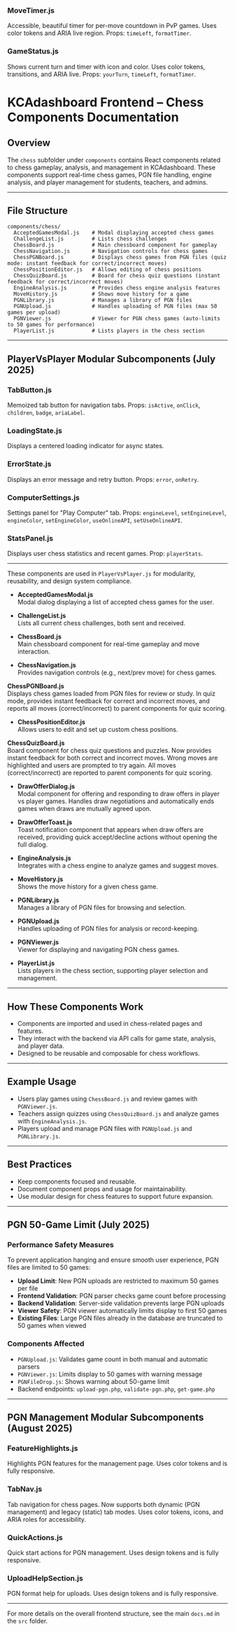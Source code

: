 ### MoveTimer.js
Accessible, beautiful timer for per-move countdown in PvP games. Uses color tokens and ARIA live region. Props: `timeLeft`, `formatTimer`.

### GameStatus.js
Shows current turn and timer with icon and color. Uses color tokens, transitions, and ARIA live. Props: `yourTurn`, `timeLeft`, `formatTimer`.
# KCAdashboard Frontend – Chess Components Documentation

## Overview

The `chess` subfolder under `components` contains React components related to chess gameplay, analysis, and management in KCAdashboard. These components support real-time chess games, PGN file handling, engine analysis, and player management for students, teachers, and admins.

---

## File Structure

```
components/chess/
  AcceptedGamesModal.js    # Modal displaying accepted chess games
  ChallengeList.js         # Lists chess challenges
  ChessBoard.js            # Main chessboard component for gameplay
  ChessNavigation.js       # Navigation controls for chess games
  ChessPGNBoard.js         # Displays chess games from PGN files (quiz mode: instant feedback for correct/incorrect moves)
  ChessPositionEditor.js   # Allows editing of chess positions
  ChessQuizBoard.js        # Board for chess quiz questions (instant feedback for correct/incorrect moves)
  EngineAnalysis.js        # Provides chess engine analysis features
  MoveHistory.js           # Shows move history for a game
  PGNLibrary.js            # Manages a library of PGN files
  PGNUpload.js             # Handles uploading of PGN files (max 50 games per upload)
  PGNViewer.js             # Viewer for PGN chess games (auto-limits to 50 games for performance)
  PlayerList.js            # Lists players in the chess section
```

---


## PlayerVsPlayer Modular Subcomponents (July 2025)

### TabButton.js
Memoized tab button for navigation tabs. Props: `isActive`, `onClick`, `children`, `badge`, `ariaLabel`.

### LoadingState.js
Displays a centered loading indicator for async states.

### ErrorState.js
Displays an error message and retry button. Props: `error`, `onRetry`.

### ComputerSettings.js
Settings panel for "Play Computer" tab. Props: `engineLevel`, `setEngineLevel`, `engineColor`, `setEngineColor`, `useOnlineAPI`, `setUseOnlineAPI`.

### StatsPanel.js
Displays user chess statistics and recent games. Prop: `playerStats`.

---
These components are used in `PlayerVsPlayer.js` for modularity, reusability, and design system compliance.

- **AcceptedGamesModal.js**  
  Modal dialog displaying a list of accepted chess games for the user.

- **ChallengeList.js**  
  Lists all current chess challenges, both sent and received.

- **ChessBoard.js**  
  Main chessboard component for real-time gameplay and move interaction.

- **ChessNavigation.js**  
  Provides navigation controls (e.g., next/prev move) for chess games.

**ChessPGNBoard.js**  
  Displays chess games loaded from PGN files for review or study. In quiz mode, provides instant feedback for correct and incorrect moves, and reports all moves (correct/incorrect) to parent components for quiz scoring.

- **ChessPositionEditor.js**  
  Allows users to edit and set up custom chess positions.

**ChessQuizBoard.js**  
  Board component for chess quiz questions and puzzles. Now provides instant feedback for both correct and incorrect moves. Wrong moves are highlighted and users are prompted to try again. All moves (correct/incorrect) are reported to parent components for quiz scoring.

- **DrawOfferDialog.js**  
  Modal component for offering and responding to draw offers in player vs player games. Handles draw negotiations and automatically ends games when draws are mutually agreed upon.

- **DrawOfferToast.js**  
  Toast notification component that appears when draw offers are received, providing quick accept/decline actions without opening the full dialog.

- **EngineAnalysis.js**  
  Integrates with a chess engine to analyze games and suggest moves.

- **MoveHistory.js**  
  Shows the move history for a given chess game.

- **PGNLibrary.js**  
  Manages a library of PGN files for browsing and selection.

- **PGNUpload.js**  
  Handles uploading of PGN files for analysis or record-keeping.

- **PGNViewer.js**  
  Viewer for displaying and navigating PGN chess games.

- **PlayerList.js**  
  Lists players in the chess section, supporting player selection and management.

---

## How These Components Work

- Components are imported and used in chess-related pages and features.
- They interact with the backend via API calls for game state, analysis, and player data.
- Designed to be reusable and composable for chess workflows.

---

## Example Usage

- Users play games using `ChessBoard.js` and review games with `PGNViewer.js`.
- Teachers assign quizzes using `ChessQuizBoard.js` and analyze games with `EngineAnalysis.js`.
- Players upload and manage PGN files with `PGNUpload.js` and `PGNLibrary.js`.

---

## Best Practices

- Keep components focused and reusable.
- Document component props and usage for maintainability.
- Use modular design for chess features to support future expansion.

---

## PGN 50-Game Limit (July 2025)

### Performance Safety Measures
To prevent application hanging and ensure smooth user experience, PGN files are limited to 50 games:

- **Upload Limit**: New PGN uploads are restricted to maximum 50 games per file
- **Frontend Validation**: PGN parser checks game count before processing
- **Backend Validation**: Server-side validation prevents large PGN uploads
- **Viewer Safety**: PGN viewer automatically limits display to first 50 games
- **Existing Files**: Large PGN files already in the database are truncated to 50 games when viewed

### Components Affected
- `PGNUpload.js`: Validates game count in both manual and automatic parsers
- `PGNViewer.js`: Limits display to 50 games with warning message
- `PGNFileDrop.js`: Shows warning about 50-game limit
- Backend endpoints: `upload-pgn.php`, `validate-pgn.php`, `get-game.php`

---

## PGN Management Modular Subcomponents (August 2025)

### FeatureHighlights.js
Highlights PGN features for the management page. Uses color tokens and is fully responsive.

### TabNav.js
Tab navigation for chess pages. Now supports both dynamic (PGN management) and legacy (static) tab modes. Uses color tokens, icons, and ARIA roles for accessibility.

### QuickActions.js
Quick start actions for PGN management. Uses design tokens and is fully responsive.

### UploadHelpSection.js
PGN format help for uploads. Uses design tokens and is fully responsive.

---

For more details on the overall frontend structure, see the main `docs.md` in the `src` folder.
